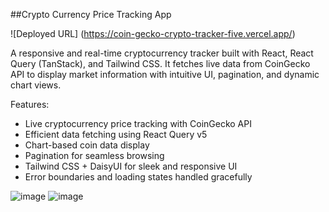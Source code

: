 ##Crypto Currency Price Tracking App 
  
![Deployed URL] (https://coin-gecko-crypto-tracker-five.vercel.app/)

A responsive and real-time cryptocurrency tracker built with React, React Query (TanStack), and Tailwind CSS. It fetches live data from CoinGecko API to display market information with intuitive UI, pagination, and dynamic chart views.

Features: 
- Live cryptocurrency price tracking with CoinGecko API  
- Efficient data fetching using React Query v5  
- Chart-based coin data display  
- Pagination for seamless browsing  
- Tailwind CSS + DaisyUI for sleek and responsive UI  
- Error boundaries and loading states handled gracefully

![image](https://github.com/user-attachments/assets/10cf6c53-b3ef-4923-b7a6-24529060f611)
![image](https://github.com/user-attachments/assets/28699366-1706-483f-a4fe-28f46785c619)

